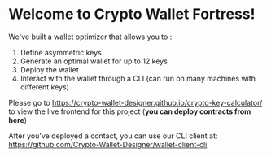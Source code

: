 # Welcome to Crypto Wallet Fortress!

We've built a wallet optimizer that allows you to :
1. Define asymmetric keys
2. Generate an optimal wallet for up to 12 keys
3. Deploy the wallet
4. Interact with the wallet through a CLI (can run on many machines with different keys)

Please go to https://crypto-wallet-designer.github.io/crypto-key-calculator/ to view the live frontend for this project (**you can deploy contracts from here**)

After you've deployed a contact, you can use our CLI client at: https://github.com/Crypto-Wallet-Designer/wallet-client-cli
